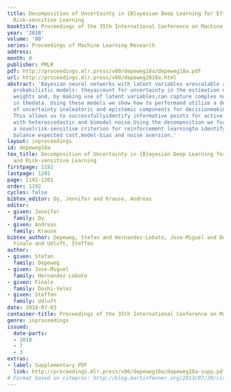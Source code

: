 ```yaml
---
title: Decomposition of Uncertainty in {B}ayesian Deep Learning for Efficient and
  Risk-sensitive Learning
booktitle: Proceedings of the 35th International Conference on Machine Learning
year: '2018'
volume: '80'
series: Proceedings of Machine Learning Research
address: 
month: 0
publisher: PMLR
pdf: http://proceedings.mlr.press/v80/depeweg18a/depeweg18a.pdf
url: http://proceedings.mlr.press/v80/depeweg2018a.html
abstract: 'Bayesian neural networks with latent variables arescalable and flexible
  probabilistic models: theyaccount for uncertainty in the estimation of thenetwork
  weights and, by making use of latent variables,can capture complex noise patterns
  in thedata. Using these models we show how to performand utilize a decomposition
  of uncertainty inaleatoric and epistemic components for decisionmaking purposes.
  This allows us to successfullyidentify informative points for active learning offunctions
  with heteroscedastic and bimodal noise.Using the decomposition we further define
  a novelrisk-sensitive criterion for reinforcement learningto identify policies that
  balance expected cost,model-bias and noise aversion.'
layout: inproceedings
id: depeweg18a
tex_title: Decomposition of Uncertainty in {B}ayesian Deep Learning for Efficient
  and Risk-sensitive Learning
firstpage: 1192
lastpage: 1201
page: 1192-1201
order: 1192
cycles: false
bibtex_editor: Dy, Jennifer and Krause, Andreas
editor:
- given: Jennifer
  family: Dy
- given: Andreas
  family: Krause
bibtex_author: Depeweg, Stefan and Hernandez-Lobato, Jose-Miguel and Doshi-Velez,
  Finale and Udluft, Steffen
author:
- given: Stefan
  family: Depeweg
- given: Jose-Miguel
  family: Hernandez-Lobato
- given: Finale
  family: Doshi-Velez
- given: Steffen
  family: Udluft
date: 2018-07-03
container-title: Proceedings of the 35th International Conference on Machine Learning
genre: inproceedings
issued:
  date-parts:
  - 2018
  - 7
  - 3
extras:
- label: Supplementary PDF
  link: http://proceedings.mlr.press/v80/depeweg18a/depeweg18a-supp.pdf
# Format based on citeproc: http://blog.martinfenner.org/2013/07/30/citeproc-yaml-for-bibliographies/
---
```

